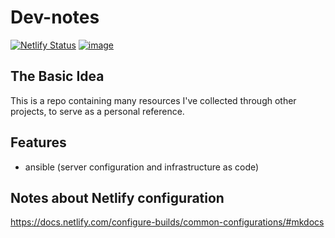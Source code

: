 # Dev-notes

[![Netlify Status](https://api.netlify.com/api/v1/badges/3959a438-645e-4973-949d-555b7c03c066/deploy-status)](https://app.netlify.com/sites/elated-hawking-aa70af/deploys)
[![image](https://img.shields.io/github/contributors/iancleary/dev-notes.svg)](https://github.com/iancleary/dev-notes/graphs/contributors)

## The Basic Idea

This is a repo containing many resources I've collected through other projects, to serve as a personal reference.

## Features

- ansible (server configuration and infrastructure as code)

## Notes about Netlify configuration

<https://docs.netlify.com/configure-builds/common-configurations/#mkdocs>